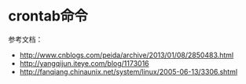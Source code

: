 # crontab命令





参考文档：

 - http://www.cnblogs.com/peida/archive/2013/01/08/2850483.html
 - http://yangqijun.iteye.com/blog/1173016
 - http://fanqiang.chinaunix.net/system/linux/2005-06-13/3306.shtml